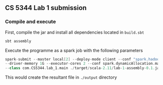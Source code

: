 ## CS 5344 Lab 1 submission

### Compile and execute
First, compile the jar and install all dependencies located in `build.sbt`

```scala
sbt assembly
```

Execute the programme as a spark job with the following parameters
```scala
spark-submit --master local[2] --deploy-mode client --conf "spark.hadoop.mapreduce.fileoutputcommitter.algorithm.version=2" \
--driver-memory 1G --executor-cores 2 --conf spark.dynamicAllocation.maxExecutors=5 --executor-memory 1G \
--class com.CS5344.lab_1.main ./target/scala-2.11/lab-1-assembly-0.1.jar
```

This would create the resultant file in `./output` directory